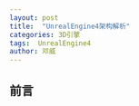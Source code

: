 ```yaml
---
layout: post
title:  "UnrealEngine4架构解析"
categories: 3D引擎
tags:  UnrealEngine4
author: 邓威
---
```



## 前言
